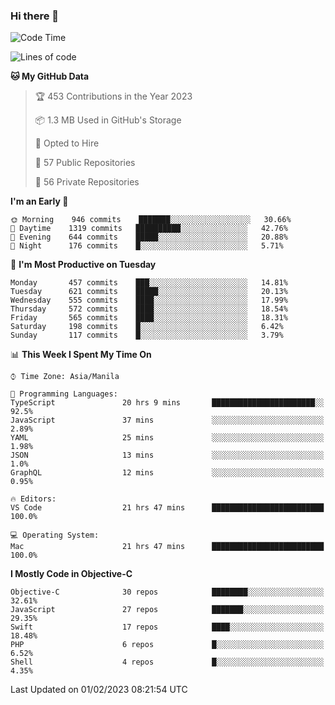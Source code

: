 ### Hi there 👋

<!--START_SECTION:waka-->
![Code Time](http://img.shields.io/badge/Code%20Time-3%2C591%20hrs%2019%20mins-blue)

![Lines of code](https://img.shields.io/badge/From%20Hello%20World%20I%27ve%20Written-2%20Million%20lines%20of%20code-blue)

**🐱 My GitHub Data** 

> 🏆 453 Contributions in the Year 2023
 > 
> 📦 1.3 MB Used in GitHub's Storage 
 > 
> 💼 Opted to Hire
 > 
> 📜 57 Public Repositories 
 > 
> 🔑 56 Private Repositories  
 > 
**I'm an Early 🐤** 

```text
🌞 Morning    946 commits    ███████░░░░░░░░░░░░░░░░░░   30.66% 
🌆 Daytime    1319 commits   ██████████░░░░░░░░░░░░░░░   42.76% 
🌃 Evening    644 commits    █████░░░░░░░░░░░░░░░░░░░░   20.88% 
🌙 Night      176 commits    █░░░░░░░░░░░░░░░░░░░░░░░░   5.71%

```
📅 **I'm Most Productive on Tuesday** 

```text
Monday       457 commits    ███░░░░░░░░░░░░░░░░░░░░░░   14.81% 
Tuesday      621 commits    █████░░░░░░░░░░░░░░░░░░░░   20.13% 
Wednesday    555 commits    ████░░░░░░░░░░░░░░░░░░░░░   17.99% 
Thursday     572 commits    ████░░░░░░░░░░░░░░░░░░░░░   18.54% 
Friday       565 commits    ████░░░░░░░░░░░░░░░░░░░░░   18.31% 
Saturday     198 commits    █░░░░░░░░░░░░░░░░░░░░░░░░   6.42% 
Sunday       117 commits    █░░░░░░░░░░░░░░░░░░░░░░░░   3.79%

```


📊 **This Week I Spent My Time On** 

```text
⌚︎ Time Zone: Asia/Manila

💬 Programming Languages: 
TypeScript               20 hrs 9 mins       ███████████████████████░░   92.5% 
JavaScript               37 mins             ░░░░░░░░░░░░░░░░░░░░░░░░░   2.89% 
YAML                     25 mins             ░░░░░░░░░░░░░░░░░░░░░░░░░   1.98% 
JSON                     13 mins             ░░░░░░░░░░░░░░░░░░░░░░░░░   1.0% 
GraphQL                  12 mins             ░░░░░░░░░░░░░░░░░░░░░░░░░   0.95%

🔥 Editors: 
VS Code                  21 hrs 47 mins      █████████████████████████   100.0%

💻 Operating System: 
Mac                      21 hrs 47 mins      █████████████████████████   100.0%

```

**I Mostly Code in Objective-C** 

```text
Objective-C              30 repos            ████████░░░░░░░░░░░░░░░░░   32.61% 
JavaScript               27 repos            ███████░░░░░░░░░░░░░░░░░░   29.35% 
Swift                    17 repos            ████░░░░░░░░░░░░░░░░░░░░░   18.48% 
PHP                      6 repos             █░░░░░░░░░░░░░░░░░░░░░░░░   6.52% 
Shell                    4 repos             █░░░░░░░░░░░░░░░░░░░░░░░░   4.35%

```



 Last Updated on 01/02/2023 08:21:54 UTC
<!--END_SECTION:waka-->


<!--
**rad182/rad182** is a ✨ _special_ ✨ repository because its `README.md` (this file) appears on your GitHub profile.

Here are some ideas to get you started:

- 🔭 I’m currently working on ...
- 🌱 I’m currently learning ...
- 👯 I’m looking to collaborate on ...
- 🤔 I’m looking for help with ...
- 💬 Ask me about ...
- 📫 How to reach me: ...
- 😄 Pronouns: ...
- ⚡ Fun fact: ...
-->
